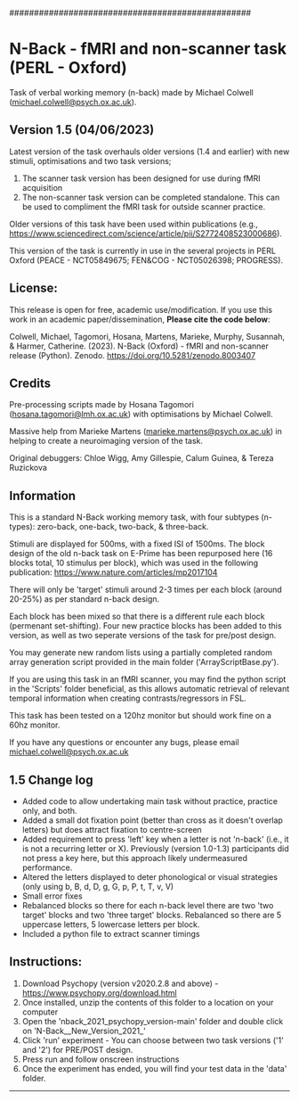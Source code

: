 #################################################

# N-Back - fMRI and non-scanner task (PERL - Oxford)

Task of verbal working memory (n-back) made by Michael Colwell (michael.colwell@psych.ox.ac.uk).

## Version 1.5 (04/06/2023)

Latest version of the task overhauls older versions (1.4 and earlier) with new stimuli, optimisations and two task versions;

1. The scanner task version has been designed for use during fMRI acquisition
2. The  non-scanner task version can be completed standalone. This can be used to compliment the fMRI task for outside scanner practice.

Older versions of this task have been used within publications (e.g., https://www.sciencedirect.com/science/article/pii/S2772408523000686). 

This version of the task is currently in use in the several projects in PERL Oxford (PEACE - NCT05849675; FEN&COG - NCT05026398; PROGRESS).

## License: 

This release is open for free, academic use/modification. If you use this work in an academic paper/dissemination, **Please cite the code below**:

Colwell, Michael, Tagomori, Hosana, Martens, Marieke, Murphy, Susannah, & Harmer, Catherine. (2023). N-Back (Oxford) - fMRI and non-scanner release (Python). Zenodo. https://doi.org/10.5281/zenodo.8003407

## Credits

Pre-processing scripts made by Hosana Tagomori (hosana.tagomori@lmh.ox.ac.uk) with optimisations by Michael Colwell.

Massive help from Marieke Martens (marieke.martens@psych.ox.ac.uk) in helping to create a neuroimaging version of the task.

Original debuggers: Chloe Wigg, Amy Gillespie, Calum Guinea, & Tereza Ruzickova

## Information

This is a standard N-Back working memory task, with four subtypes (n-types):  zero-back, one-back, two-back, & three-back. 

Stimuli are displayed for 500ms, with a fixed ISI of 1500ms. The block design of the old n-back task on E-Prime has been repurposed here (16 blocks total, 10 stimulus per block), which was used in the following publication: https://www.nature.com/articles/mp2017104

There will only  be 'target' stimuli around 2-3 times per each block (around 20-25%) as per standard n-back design. 

Each block has been mixed so that there is a different rule each block (permenant set-shifting). Four new practice blocks has been added to this version, as well as two seperate versions of the task for pre/post design. 

You may generate new random lists using a partially completed random array generation script provided in the main folder ('ArrayScriptBase.py').

If you are using this task in an fMRI scanner, you may find the python script in the 'Scripts' folder beneficial, as this allows automatic retrieval of relevant temporal information when creating contrasts/regressors in FSL.

This task has been tested on a 120hz monitor but should work fine on a 60hz monitor.

If you have any questions or encounter any bugs, please email michael.colwell@psych.ox.ac.uk

## 1.5 Change log

- Added code to allow undertaking main task without practice, practice only, and both.
- Added a small dot fixation point (better than cross as it doesn't overlap letters) but does attract fixation to centre-screen
- Added requirement to press 'left' key when a letter is not 'n-back' (i.e., it is not a recurring letter or X). Previously (version 1.0-1.3) participants did not press 
a key here, but this approach likely undermeasured performance.
- Altered the letters displayed to deter phonological or visual strategies (only using b, B, d, D, g, G, p, P, t, T, v, V)
- Small error fixes
- Rebalanced blocks so there for each n-back level there are two 'two target' blocks and two 'three target' blocks. Rebalanced so there are 5 uppercase letters, 5 lowercase letters per block.
- Included a python file to extract scanner timings

## Instructions:

1. Download Psychopy (version v2020.2.8 and above) - https://www.psychopy.org/download.html
2. Once installed, unzip the contents of this folder to a location on your computer
3. Open the 'nback_2021_psychopy_version-main' folder and double click on 'N-Back__New_Version_2021_'
5. Click 'run' experiment - You can choose between two task versions ('1' and '2') for PRE/POST design.
6. Press run and follow onscreen instructions
7. Once the experiment has ended, you will find your test data in the 'data' folder.

--------
